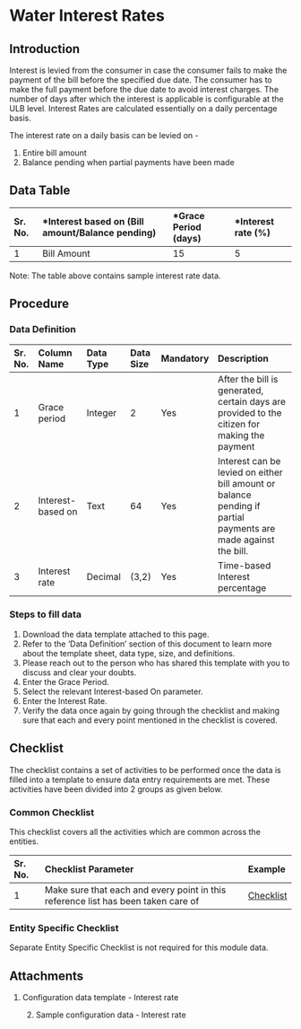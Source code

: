 # Water Interest Rates

## Introduction <a id="Introduction"></a>

Interest is levied from the consumer in case the consumer fails to make the payment of the bill before the specified due date. The consumer has to make the full payment before the due date to avoid interest charges. The number of days after which the interest is applicable is configurable at the ULB level. Interest Rates are calculated essentially on a daily percentage basis.

The interest rate on a daily basis can be levied on -

1. Entire bill amount
2. Balance pending when partial payments have been made

## Data Table <a id="Data-Table"></a>

| Sr. No. | \*Interest based on \(Bill amount/Balance pending\) | \*Grace Period \(days\) | \*Interest rate \(%\) |
| :--- | :--- | :--- | :--- |
|  1 | Bill Amount | 15 | 5 |

Note: The table above contains sample interest rate data.

## Procedure <a id="Procedure"></a>

### Data Definition <a id="Data-Definition"></a>

| Sr. No. | Column Name | Data Type | Data Size | Mandatory | Description |
| :--- | :--- | :--- | :--- | :--- | :--- |
| 1 | Grace period | Integer | 2 | Yes | After the bill is generated, certain days are provided to the citizen for making the payment |
| 2 | Interest-based on | Text | 64 | Yes | Interest can be levied on either bill amount or balance pending if partial payments are made against the bill. |
| 3 | Interest rate | Decimal | \(3,2\) | Yes | Time-based Interest percentage |

### Steps to fill data <a id="Steps-to-fill-data"></a>

1. Download the data template attached to this page.
2. Refer to the ‘Data Definition’ section of this document to learn more about the template sheet, data type, size, and definitions.
3. Please reach out to the person who has shared this template with you to discuss and clear your doubts.
4. Enter the Grace Period.
5. Select the relevant Interest-based On parameter.
6. Enter the Interest Rate.
7. Verify the data once again by going through the checklist and making sure that each and every point mentioned in the checklist is covered.

## Checklist <a id="Checklist"></a>

The checklist contains a set of activities to be performed once the data is filled into a template to ensure data entry requirements are met. These activities have been divided into 2 groups as given below.

### Common Checklist <a id="Common-Checklist"></a>

This checklist covers all the activities which are common across the entities.

| Sr. No. | Checklist Parameter | Example |
| :--- | :--- | :--- |
| 1 | Make sure that each and every point in this reference list has been taken care of | [Checklist](https://digit-discuss.atlassian.net/wiki/spaces/DO/pages/502203140/Checklist) |

### Entity Specific Checklist <a id="Entity-Specific-Checklist"></a>

Separate Entity Specific Checklist is not required for this module data.

## Attachments <a id="Attachments"></a>

1. Configuration data template - Interest rate

    2. Sample configuration data - Interest rate

